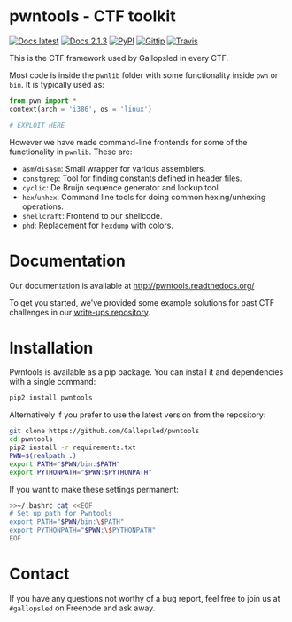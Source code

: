 # pwntools - CTF toolkit
[![Docs latest](https://readthedocs.org/projects/pwntools/badge/)](http://pwntools.readthedocs.org/en/latest)
[![Docs 2.1.3](https://readthedocs.org/projects/pwntools/badge/?version=2.1.3)](http://pwntools.readthedocs.org/en/2.1.3)
[![PyPI](http://img.shields.io/pypi/v/pwntools.svg)](https://pypi.python.org/pypi/pwntools/)
[![Gittip](http://img.shields.io/gittip/gallopsled.svg)](https://www.gittip.com/gallopsled/)
[![Travis](https://travis-ci.org/Gallopsled/pwntools.svg)](https://travis-ci.org/Gallopsled/pwntools)

This is the CTF framework used by Gallopsled in every CTF.

Most code is inside the `pwnlib` folder with some functionality inside `pwn` or
`bin`. It is typically used as:

```python
from pwn import *
context(arch = 'i386', os = 'linux')

# EXPLOIT HERE
```

However we have made command-line frontends for some of the functionality
in `pwnlib`. These are:

* `asm`/`disasm`: Small wrapper for various assemblers.
* `constgrep`: Tool for finding constants defined in header files.
* `cyclic`: De Bruijn sequence generator and lookup tool.
* `hex`/`unhex`: Command line tools for doing common hexing/unhexing operations.
* `shellcraft`: Frontend to our shellcode.
* `phd`: Replacement for `hexdump` with colors.

# Documentation
Our documentation is available at http://pwntools.readthedocs.org/

To get you started, we've provided some example solutions for past CTF challenges in our [write-ups repository](https://github.com/Gallopsled/pwntools-write-ups).

# Installation

Pwntools is available as a pip package. You can install it and dependencies with a single command:

```sh
pip2 install pwntools
```

Alternatively if you prefer to use the latest version from the repository:

```sh
git clone https://github.com/Gallopsled/pwntools
cd pwntools
pip2 install -r requirements.txt
PWN=$(realpath .)
export PATH="$PWN/bin:$PATH"
export PYTHONPATH="$PWN:$PYTHONPATH"
```

If you want to make these settings permanent:

```sh
>>~/.bashrc cat <<EOF
# Set up path for Pwntools
export PATH="$PWN/bin:\$PATH"
export PYTHONPATH="$PWN:\$PYTHONPATH"
EOF
```

# Contact
If you have any questions not worthy of a bug report, feel free to join us
at `#gallopsled` on Freenode and ask away.

